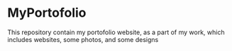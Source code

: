 # MyPortofolio
This repository contain my portofolio website, as a part of my work, which includes websites, some photos, and some designs
